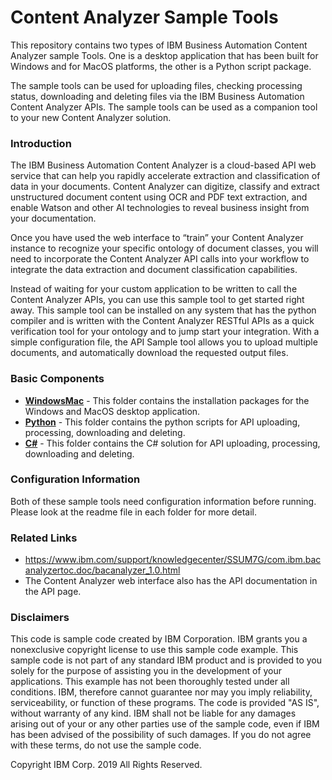 # Content Analyzer Sample Tools

This repository contains two types of IBM Business Automation Content Analyzer sample Tools. One is a desktop application that has been built for Windows and for MacOS platforms, the other is a Python script package.

The sample tools can be used for uploading files, checking processing status, downloading and deleting files via the IBM Business Automation Content Analyzer APIs. The sample tools can be used as a companion tool to your new Content Analyzer solution.

### Introduction
The IBM Business Automation Content Analyzer is a cloud-based API web service that can help you rapidly accelerate extraction and classification of data in your documents. Content Analyzer can digitize, classify and extract unstructured document content using OCR and PDF text extraction, and enable Watson and other AI technologies to reveal business insight from your documentation.

Once you have used the web interface to “train” your Content Analyzer instance to recognize your specific ontology of document classes, you will need to incorporate the Content Analyzer API calls into your workflow to integrate the data extraction and document classification capabilities.

Instead of waiting for your custom application to be written to call the Content Analyzer APIs, you can use this sample tool to get started right away. This sample tool can be installed on any system that has the python compiler and is written with the Content Analyzer RESTful APIs as a quick verification tool for your ontology and to jump start your integration. With a simple configuration file, the API Sample tool allows you to upload multiple documents, and automatically download the requested output files.

### Basic Components
+ [**WindowsMac**](WindowsMac) - This folder contains the installation packages for the Windows and MacOS desktop application.
+ [**Python**](Python) - This folder contains the python scripts for API uploading, processing, downloading and deleting.
+ [**C#**](C%23) - This folder contains the C# solution for API uploading, processing, downloading and deleting.

### Configuration Information
Both of these sample tools need configuration information before running. Please look at the readme file in each folder for more detail.

### Related Links
+ https://www.ibm.com/support/knowledgecenter/SSUM7G/com.ibm.bacanalyzertoc.doc/bacanalyzer_1.0.html
+ The Content Analyzer web interface also has the API documentation in the API page.

### Disclaimers
This code is sample code created by IBM Corporation. IBM grants you a nonexclusive copyright license to use this sample code example. This sample code is not part of any standard IBM product and is provided to you solely for the purpose of assisting you in the development of your applications. This example has not been thoroughly tested under all conditions. IBM, therefore cannot guarantee nor may you imply reliability, serviceability, or function of these programs. The code is provided "AS IS", without warranty of any kind. IBM shall not be liable for any damages arising out of your or any other parties use of the sample code, even if IBM has been advised of the possibility of such damages. If you do not agree with these terms, do not use the sample code.

Copyright IBM Corp. 2019 All Rights Reserved.
